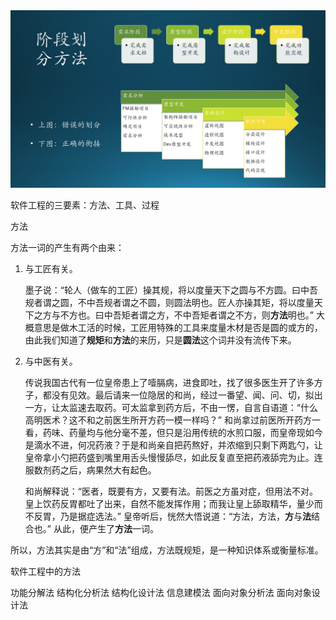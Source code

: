 <img src="Images/Slide3.JPG"/>

软件工程的三要素：方法、工具、过程

方法

方法一词的产生有两个由来：

1. 与工匠有关。

    墨子说：“轮人（做车的工匠）操其规，将以度量天下之圆与不方圆。曰中吾规者谓之圆，不中吾规者谓之不圆，则圆法明也。匠人亦操其矩，将以度量天下之方与不方也。曰中吾矩者谓之方，不中吾矩者谓之不方，则**方法**明也。” 大概意思是做木工活的时候，工匠用特殊的工具来度量木材是否是圆的或方的，由此我们知道了**规矩**和**方法**的来历，只是**圆法**这个词并没有流传下来。

2. 与中医有关。

    传说我国古代有一位皇帝患上了噎膈病，进食即吐，找了很多医生开了许多方子，都没有见效。最后请来一位隐居的和尚，经过一番望、闻、问、切，拟出一方，让太监速去取药。可太监拿到药方后，不由一愣，自言自语道：“什么高明医术？这不和之前医生所开方药一模一样吗？” 和尚拿过前医所开药方一看，药味、药量均与他分毫不差，但只是沿用传统的水煎口服，而皇帝现如今是滴水不进，何况药液？于是和尚亲自把药熬好，并浓缩到只剩下两匙勺，让皇帝拿小勺把药盛到嘴里用舌头慢慢舔尽，如此反复直至把药液舔完为止。连服数剂药之后，病果然大有起色。
    
    和尚解释说：“医者，既要有方，又要有法。前医之方虽对症，但用法不对。皇上饮药反胃都吐了出来，自然不能发挥作用；而我让皇上舔取精华，量少而不反胃，乃是据症选法。” 皇帝听后，恍然大悟说道：“方法，方法，**方**与**法**结合也。” 从此，便产生了**方法**一词。

所以，方法其实是由“方”和“法”组成，方法既规矩，是一种知识体系或衡量标准。

软件工程中的方法

功能分解法
结构化分析法
结构化设计法
信息建模法
面向对象分析法
面向对象设计法